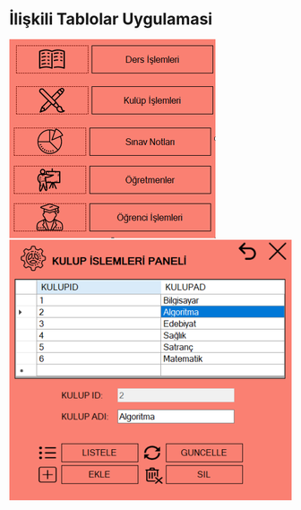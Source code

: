 # İlişkili Tablolar Uygulamasi

<img src="./Project-Image.PNG" alt="" />
<img src="./Project-Image-2.PNG" alt="" />




